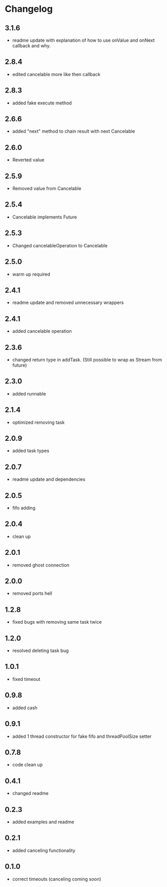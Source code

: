 # Changelog

## 3.1.6

- readme update with explanation of how to use onValue and onNext callback and why.

## 2.8.4

- edited cancelable more like then callback

## 2.8.3

- added fake execute method

## 2.6.6

- added "next" method to chain result with next Cancelable

## 2.6.0

- Reverted value

## 2.5.9

- Removed value from Cancelable

## 2.5.4

- Cancelable implements Future

## 2.5.3

- Changed cancelableOperation to Cancelable

## 2.5.0

- warm up required

## 2.4.1

- readme update and removed unnecessary wrappers

## 2.4.1

- added cancelable operation

## 2.3.6

- changed return type in addTask. (Still possible to wrap as Stream from future)

## 2.3.0

- added runnable

## 2.1.4

- optimized removing task

## 2.0.9

- added task types

## 2.0.7

- readme update and dependencies

## 2.0.5

- fifo adding

## 2.0.4

- clean up

## 2.0.1

- removed ghost connection

## 2.0.0

- removed ports hell

## 1.2.8

- fixed bugs with removing same task twice

## 1.2.0

- resolved deleting task bug

## 1.0.1

- fixed timeout

## 0.9.8

- added cash

## 0.9.1

- added 1 thread constructor for fake fifo and threadPoolSize setter

## 0.7.8

- code clean up

## 0.4.1

- changed readme

## 0.2.3

- added examples and readme

## 0.2.1

- added canceling functionality

## 0.1.0

- correct timeouts (canceling coming soon)
